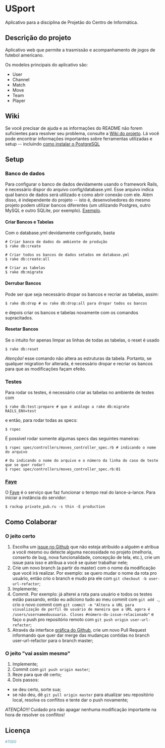 # USport
Aplicativo para a disciplina de Projetão do Centro de Informática.

## Descrição do projeto
Aplicativo web que permite a trasmissão e acompanhamento de jogos de futebol americano.

Os modelos principais do aplicativo são:
* User
* Channel
* Match
* Move
* Team
* Player

## Wiki
Se você precisar de ajuda e as informações do README não forem suficientes para resolver
seu problema, consulte a [Wiki do projeto](https://github.com/carlosecmacedo/quince/wiki).
Lá você pode encontrar informações importantes sobre ferramentas utilizadas e setup --
incluindo [como instalar o PostgreSQL](https://github.com/carlosecmacedo/quince/wiki/Instalando-o-PostgreSQL-em-distribui%C3%A7%C3%B5es-baseadas-no-Ubuntu)

##  Setup

### Banco de dados
Para configurar o banco de dados devidamente usando o framework Rails, é necessário
dispor do arquivo config/database.yml. Esse arquivo indica qual banco de dados
será utilizado e como abrir conexão com ele. Além disso, é independente do projeto
-- isto é, desenvolvedores do mesmo projeto podem utilizar bancos diferentes (um
utilizando Postgres, outro MySQL e outro SQLite, por exemplo). [Exemplo](https://gist.github.com/embs/3708848).
#### Criar Bancos e Tabelas
Com o database.yml devidamente configurado, basta
```shell
# Criar banco de dados do ambiente de produção
$ rake db:create

# Criar todos os bancos de dados setados em database.yml
$ rake db:create:all

# Criar as tabelas
$ rake db:migrate
```
#### Derrubar Bancos
Pode ser que seja necessário dropar os bancos e recriar as tabelas, assim:
```shell
$ rake db:drop # ou rake db:drop:all para dropar todos os bancos
```
e depois criar os bancos e tabelas novamente com os comandos supracitados.
#### Resetar Bancos
Se o intuito for apenas limpar as linhas de todas as tabelas, o reset é usado
```shell
$ rake db:reset
```
*Atenção!* esse comando não altera as estruturas da tabela. Portanto, se qualquer
migration for alterada, é necessário dropar e recriar os bancos para que as modificações
façam efeito.

### Testes
Para rodar os testes, é necessário criar as tabelas no ambiente de testes com
```shell
$ rake db:test:prepare # que é análogo a rake db:migrate RAILS_ENV=test
```
e então, para rodar todas as specs:
```shell
$ rspec
```
É possível rodar somente algumas specs das seguintes maneiras:
```shell
$ rspec spec/controllers/moves_controller_spec.rb # indicando o nome do arquivo

# Ou indicando o nome do arquivo e o número da linha do caso de teste que se quer rodar!
$ rspec spec/controllers/moves_controller_spec.rb:81
```

### [Faye](http://faye.jcoglan.com/)
O [Faye](http://faye.jcoglan.com/) é o serviço que faz funcionar o tempo real do lance-a-lance.
Para iniciar a instância do servidor:
```shell
$ rackup private_pub.ru -s thin -E production
```

## Como Colaborar
### O jeito certo
1. Escolha um [issue no Github](https://github.com/carlosecmacedo/quince/issues)
que não esteja atribuído a alguém e atribua a você mesmo ou detecte alguma necessidade
no projeto (melhoria, conserto de bug, nova funcionalidade, concepção de tela, etc.),
crie um issue para isso e atribua a você se quiser trabalhar nele;
2. Crie um novo branch (a partir do master) com o nome da modificação que você
irá realizar. Por exemplo: se quero mudar o nome da rota pro usuário, então crio o
branch e mudo pra ele com `git checkout -b user-url-refactor`;
3. Implemente;
4. Commit. Por exemplo: já alterei a rota para usuário e todos os testes estão
passando, então eu adiciono tudo ao meu commit com `git add .`, crio o novo commit
com `git commit -m "Altera a URL para visualização de perfil de usuário de maneira
que a URL agora é /users/usernamedousuario. Closes #número-do-issue-relacionado"`
e faço o push pro repositório remoto com `git push origin user-url-refactor`;
5. Através da interface [gráfica do Github](https://github.com/carlosecmacedo/quince),
crie um novo Pull Request informando que quer dar merge das mudanças contidas no
branch user-url-refactor para o branch master;

### O jeito "vai assim mesmo"
1. Implemente;
2. Commit com `git push origin master`;
3. Reze para que dê certo;
4. Dois passos:
  * se deu certo, sorte sua;
  * se não deu, dê `git pull origin master` para atualizar seu repositório local,
  resolva os conflitos e tente dar o push novamente;

*ATENÇÃO!!!* Cuidado pra não apagar nenhuma modificação importante na hora de
resolver os conflitos!

## Licença
```ruby
#TODO
```
